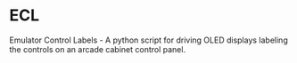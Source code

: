 # ECL
Emulator Control Labels - A python script for driving OLED displays labeling the controls on an arcade cabinet control panel.
